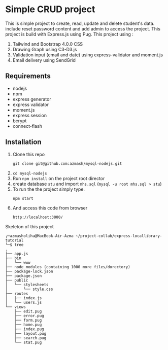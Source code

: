 # Simple CRUD project

This is simple project to create, read, update and delete student's data. include reset password content and add admin to access the project. This project is build with Express.js using Pug.
This project using :
1. Tailwind and Bootstrap 4.0.0 CSS
2. Drawing Graph using C3-D3.js
3. Validation input (email and date) using express-validator and moment.js
4. Email delivery using SendGrid

## Requirements

- nodejs
- npm
- express generator
- express validator
- moment.js
- express session
- bcrypt
- connect-flash

## Installation

1. Clone this repo
    ```
    git clone git@github.com:azmash/mysql-nodejs.git
    ```
2. `cd mysql-nodejs`
3. Run `npm install` on the project root director
4. create database `stu` and import `mhs.sql` (`mysql -u root mhs.sql > stu`)
5. To run the the project simply type.
    ``` 
    npm start
    ```
6.  And access this code from browser
    ``` 
    http://localhost:3000/ 
    ```

Skeleton of this project
```
╭─azmasholiha@MacBook-Air-Azma ~/project-collab/express-locallibrary-tutorial
╰─$ tree
.
├── app.js
├── bin
│   └── www
├── node_modules (containing 1000 more files/dorectory)
├── package-lock.json
├── package.json
├── public
│   └── stylesheets
│       └── style.css
├── routes
│   ├── index.js
│   └── users.js
└── views
    ├── edit.pug
    ├── error.pug
    ├── form.pug
    ├── home.pug
    ├── index.pug
    ├── layout.pug
    ├── search.pug
    └── stat.pug
```

